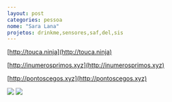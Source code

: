 ```yaml
---
layout: post
categories: pessoa
nome: "Sara Lana"
projetos: drinkme,sensores,saf,del,sis
---
```




[http://touca.ninja](http://touca.ninja)

[http://inumerosprimos.xyz](http://inumerosprimos.xyz)

[http://pontoscegos.xyz](http://pontoscegos.xyz)

![](https://suss-urro.hotglue.me/?00000x6.head.14248448641)
![](https://suss-urro.hotglue.me/?00000x5.head.142301192816)

